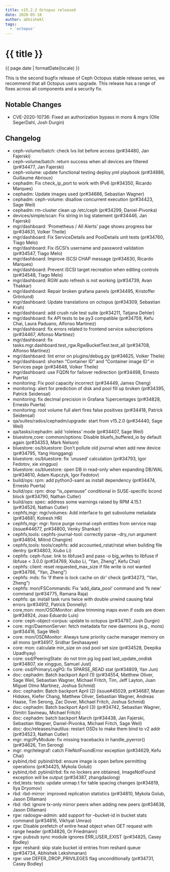```yaml
---
title: v15.2.2 Octopus released
date: 2020-05-18
author: abhishekl
tags:
  - 'octopus'
---
```


# {{ title }}

<time datetime="{{ page.date }}">{{ page.date | formatDate(locale) }}</time>

This is the second bugfix release of Ceph Octopus stable release series, we
recommend that all Octopus users upgrade. This release has a range of fixes
across all components and a security fix.

## Notable Changes

- CVE-2020-10736: Fixed an authorization bypass in mons & mgrs (Olle SegerDahl, Josh Durgin)

## Changelog

- ceph-volume/batch: check lvs list before access (pr#34480, Jan Fajerski)
- ceph-volume/batch: return success when all devices are filtered (pr#34477, Jan Fajerski)
- ceph-volume: update functional testing deploy.yml playbook (pr#34886, Guillaume Abrioux)
- cephadm: Fix check_ip_port to work with IPv6 (pr#34350, Ricardo Marques)
- cephadm: Update images used (pr#34686, Sebastian Wagner)
- cephadm: ceph-volume: disallow concurrent execution (pr#34423, Sage Weil)
- cephadm: rm-cluster clean up /etc/ceph (pr#34299, Daniel-Pivonka)
- devices/simple/scan: Fix string in log statement (pr#34446, Jan Fajerski)
- mgr/dashboard: ‘Prometheus / All Alerts’ page shows progress bar (pr#34631, Volker Theile)
- mgr/dashboard: Fix ServiceDetails and PoolDetails unit tests (pr#34760, Tiago Melo)
- mgr/dashboard: Fix iSCSI’s username and password validation (pr#34547, Tiago Melo)
- mgr/dashboard: Improve iSCSI CHAP message (pr#34630, Ricardo Marques)
- mgr/dashboard: Prevent iSCSI target recreation when editing controls (pr#34548, Tiago Melo)
- mgr/dashboard: RGW auto refresh is not working (pr#34739, Avan Thakkar)
- mgr/dashboard: Repair broken grafana panels (pr#34495, Kristoffer Grönlund)
- mgr/dashboard: Update translations on octopus (pr#34309, Sebastian Krah)
- mgr/dashboard: add crush rule test suite (pr#34211, Tatjana Dehler)
- mgr/dashboard: fix API tests to be py3 compatible (pr#34759, Kefu Chai, Laura Paduano, Alfonso Martínez)
- mgr/dashboard: fix errors related to frontend service subscriptions (pr#34467, Alfonso Martínez)
- mgr/dashboard: fix tasks.mgr.dashboard.test_rgw.RgwBucketTest.test_all (pr#34708, Alfonso Martínez)
- mgr/dashboard: lint error on plugins/debug.py (pr#34625, Volker Theile)
- mgr/dashboard: shorten “Container ID” and “Container image ID” in Services page (pr#34648, Volker Theile)
- mgr/dashboard: use FQDN for failover redirection (pr#34498, Ernesto Puerta)
- monitoring: Fix pool capacity incorrect (pr#34449, James Cheng)
- monitoring: alert for prediction of disk and pool fill up broken (pr#34395, Patrick Seidensal)
- monitoring: fix decimal precision in Grafana %percentages (pr#34828, Ernesto Puerta)
- monitoring: root volume full alert fires false positives (pr#34418, Patrick Seidensal)
- qa/suites/rados/cephadm/upgrade: start from v15.2.0 (pr#34440, Sage Weil)
- qa/tasks/cephadm: add ‘roleless’ mode (pr#34407, Sage Weil)
- bluestore,core: common/options: Disable bluefs_buffered_io by default again (pr#34353, Mark Nelson)
- bluestore: os/bluestore: Don’t pollute old journal when add new device (pr#34795, Yang Honggang)
- bluestore: os/bluestore: fix ‘unused’ calculation (pr#34793, Igor Fedotov, xie xingguo)
- bluestore: os/bluestore: open DB in read-only when expanding DB/WAL (pr#34610, Adam Kupczyk, Igor Fedotov)
- build/ops: rpm: add python3-saml as install dependency (pr#34474, Ernesto Puerta)
- build/ops: rpm: drop “is_opensuse” conditional in SUSE-specific bcond block (pr#34790, Nathan Cutler)
- build/ops: spec: address some warnings raised by RPM 4.15.1 (pr#34526, Nathan Cutler)
- cephfs,mgr: mgr/volumes: Add interface to get subvolume metadata (pr#34681, Kotresh HR)
- cephfs,mgr: mgr: force purge normal ceph entities from service map (issue#44677, pr#34800, Venky Shankar)
- cephfs,tools: cephfs-journal-tool: correctly parse –dry_run argument (pr#34804, Milind Changire)
- cephfs,tools: tools/cephfs: add accounted_rstat/rstat when building file dentry (pr#34803, Xiubo Li)
- cephfs: ceph-fuse: link to libfuse3 and pass -o big_writes to libfuse if libfuse < 3.0.0 (pr#34769, Xiubo Li, “Yan, Zheng”, Kefu Chai)
- cephfs: client: reset requested_max_size if file write is not wanted (pr#34766, “Yan, Zheng”)
- cephfs: mds: fix ‘if there is lock cache on dir’ check (pr#34273, “Yan, Zheng”)
- cephfs: mon/FSCommands: Fix ‘add_data_pool’ command and ‘fs new’ command (pr#34775, Ramana Raja)
- cephfs: qa: install task runs twice with double unwind causing fatal errors (pr#34912, Patrick Donnelly)
- core,mon: mon/OSDMonitor: allow trimming maps even if osds are down (pr#34924, Joao Eduardo Luis)
- core: ceph-object-corpus: update to octopus (pr#34797, Josh Durgin)
- core: mgr/DaemonServer: fetch metadata for new daemons (e.g., mons) (pr#34416, Sage Weil)
- core: mon/OSDMonitor: Always tune priority cache manager memory on all mons (pr#34917, Sridhar Seshasayee)
- core: mon: calculate min_size on osd pool set size (pr#34528, Deepika Upadhyay)
- core: osd/PeeringState: do not trim pg log past last_update_ondisk (pr#34807, xie xingguo, Samuel Just)
- core: osd/PrimaryLogPG: fix SPARSE_READ stat (pr#34809, Yan Jun)
- doc: cephadm: Batch backport April (1) (pr#34554, Matthew Oliver, Sage Weil, Sebastian Wagner, Michael Fritch, Tim, Jeff Layton, Juan Miguel Olmo Martínez, Joshua Schmid)
- doc: cephadm: Batch backport April (2) (issue#45029, pr#34687, Maran Hidskes, Kiefer Chang, Matthew Oliver, Sebastian Wagner, Andreas Haase, Tim Serong, Zac Dover, Michael Fritch, Joshua Schmid)
- doc: cephadm: Batch backport April (3) (pr#34742, Sebastian Wagner, Dimitri Savineau, Michael Fritch)
- doc: cephadm: batch backport March (pr#34438, Jan Fajerski, Sebastian Wagner, Daniel-Pivonka, Michael Fritch, Sage Weil)
- doc: doc/releases/nautilus: restart OSDs to make them bind to v2 addr (pr#34523, Nathan Cutler)
- mgr: mgr/PyModule: fix missing tracebacks in handle_pyerror() (pr#34626, Tim Serong)
- mgr: mgr/telegraf: catch FileNotFoundError exception (pr#34629, Kefu Chai)
- pybind,rbd: pybind/rbd: ensure image is open before permitting operations (pr#34425, Mykola Golub)
- pybind,rbd: pybind/rbd: fix no lockers are obtained, ImageNotFound exception will be output (pr#34387, zhangdaolong)
- rbd,tests: tests: update unmap.t for table spacing changes (pr#34819, Ilya Dryomov)
- rbd: rbd-mirror: improved replication statistics (pr#34810, Mykola Golub, Jason Dillaman)
- rbd: rbd: ignore tx-only mirror peers when adding new peers (pr#34638, Jason Dillaman)
- rgw: radosgw-admin: add support for –bucket-id in bucket stats command (pr#34816, Vikhyat Umrao)
- rgw: Disable prefetch of entire head object when GET request with range header (pr#34826, Or Friedmann)
- rgw: pubsub sync module ignores ERR_USER_EXIST (pr#34825, Casey Bodley)
- rgw: reshard: skip stale bucket id entries from reshard queue (pr#34734, Abhishek Lekshmanan)
- rgw: use DEFER_DROP_PRIVILEGES flag unconditionally (pr#34731, Casey Bodley)
